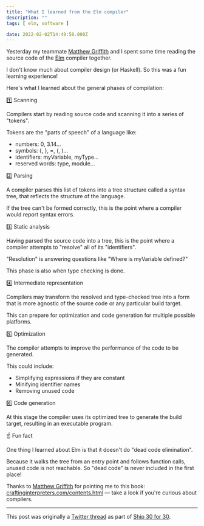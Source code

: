 ```yaml
---
title: "What I learned from the Elm compiler"
description: ""
tags: [ elm, software ]

date: 2022-02-02T14:49:59.000Z
---
```


Yesterday my teammate [Matthew Griffith](https://twitter.com/mech_elephant) and I spent some time reading the source code of the [Elm](https://twitter.com/elmlang) compiler together.

I don't know much about compiler design (or Haskell). So this was a fun learning experience!

Here's what I learned about the general phases of compilation:

1️⃣ Scanning

Compilers start by reading source code and scanning it into a series of "tokens".

Tokens are the "parts of speech" of a language like:
- numbers: 0, 3.14...
- symbols: {, }, =, (, )...
- identifiers: myVariable, myType...
- reserved words: type, module...

2️⃣ Parsing

A compiler parses this list of tokens into a tree structure called a syntax tree, that reflects the structure of the language.

If the tree can't be formed correctly, this is the point where a compiler would report syntax errors.

3️⃣ Static analysis

Having parsed the source code into a tree, this is the point where a compiler attempts to "resolve" all of its "identifiers".

"Resolution" is answering questions like "Where is myVariable defined?"

This phase is also when type checking is done.

4️⃣ Intermediate representation

Compilers may transform the resolved and type-checked tree into a form that is more agnostic of the source code or any particular build target.

This can prepare for optimization and code generation for multiple possible platforms.

5️⃣ Optimization

The compiler attempts to improve the performance of the code to be generated.

This could include:
- Simplifying expressions if they are constant
- Minifying identifier names
- Removing unused code

6️⃣ Code generation

At this stage the compiler uses its optimized tree to generate the build target, resulting in an executable program.

☝️ Fun fact

One thing I learned about Elm is that it doesn't do "dead code elimination".

Because it walks the tree from an entry point and follows function calls, unused code is not reachable. So "dead code" is never included in the first place!

Thanks to [Matthew Griffith](https://twitter.com/mech_elephant) for pointing me to this book: [craftinginterpreters.com/contents.html](https://craftinginterpreters.com/contents.html) — take a look if you're curious about compilers.

---

This post was originally a [Twitter thread](https://twitter.com/DuncanMalashock/status/1488887428077260803) as part of [Ship 30 for 30](https://www.ship30for30.com/).